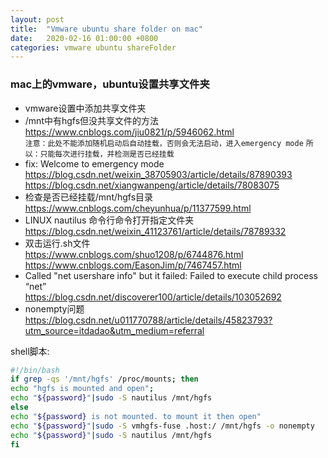 ```yaml
---
layout: post
title:  "Vmware ubuntu share folder on mac"
date:   2020-02-16 01:00:00 +0800
categories: vmware ubuntu shareFolder
---
```


### mac上的vmware，ubuntu设置共享文件夹
* vmware设置中添加共享文件夹
* /mnt中有hgfs但没共享文件的方法  
<https://www.cnblogs.com/jiu0821/p/5946062.html>  
`注意：此处不能添加随机启动后自动挂载，否则会无法启动，进入emergency mode`
`所以：只能每次进行挂载，并检测是否已经挂载`
* fix: Welcome to emergency mode  
<https://blog.csdn.net/weixin_38705903/article/details/87890393>
<https://blog.csdn.net/xiangwanpeng/article/details/78083075>
* 检查是否已经挂载/mnt/hgfs目录  
<https://www.cnblogs.com/cheyunhua/p/11377599.html>
* LINUX nautilus 命令行命令打开指定文件夹  
<https://blog.csdn.net/weixin_41123761/article/details/78789332>
* 双击运行.sh文件  
<https://www.cnblogs.com/shuo1208/p/6744876.html>
<https://www.cnblogs.com/EasonJim/p/7467457.html>
* Called "net usershare info" but it failed: Failed to execute child process “net”  
<https://blog.csdn.net/discoverer100/article/details/103052692>
* nonempty问题  
<https://blog.csdn.net/u011770788/article/details/45823793?utm_source=itdadao&utm_medium=referral>


shell脚本:
```sh
#!/bin/bash
if grep -qs '/mnt/hgfs' /proc/mounts; then
echo "hgfs is mounted and open";
echo "${password}"|sudo -S nautilus /mnt/hgfs
else
echo "${password} is not mounted. to mount it then open"
echo "${password}"|sudo -S vmhgfs-fuse .host:/ /mnt/hgfs -o nonempty
echo "${password}"|sudo -S nautilus /mnt/hgfs
fi
```
